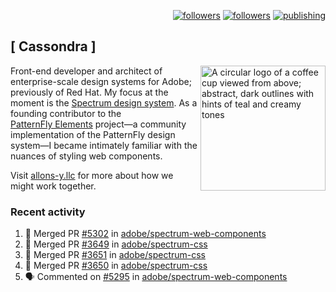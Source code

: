 <p align="right"><a rel="me" href="https://front-end.social/@castastrophe">
    <img alt="followers" title="Follow me on Mastodon" src="https://img.shields.io/mastodon/follow/109297102751309835?domain=https%3A%2F%2Ffront-end.social&label=Follow&logo=mastodon&logoColor=white&style=for-the-badge&labelColor=008080&color=006969"/></a>
  <a href="https://codepen.io/castastrophe/">
    <img alt="followers" title="Follow me on CodePen" src="https://img.shields.io/badge/23-1?color=640464&labelColor=7c007c&style=for-the-badge&logo=codepen&label=Follow"/></a>
<a href="https://castastrophe.medium.com/">
    <img alt="publishing" title="View articles on Medium" src="https://img.shields.io/badge/107-1?color=666&labelColor=444&label=subscribe&logo=medium&logoColor=white&style=for-the-badge"/></a>
</p>

## [&nbsp;Cassondra&nbsp;]

<img align="right" src="https://github-production-user-asset-6210df.s3.amazonaws.com/1840295/253016758-ba468774-1cd3-42c2-8f43-947b5eeb5edf.png" height="200" alt="A circular logo of a coffee cup viewed from above; abstract, dark outlines with hints of teal and creamy tones">

Front-end developer and architect of enterprise-scale design systems for Adobe; previously of Red Hat. My focus at the moment is the [Spectrum design system](https://github.com/adobe/spectrum-css). As a founding contributor to the [PatternFly&nbsp;Elements](https://github.com/patternfly/patternfly-elements) project&mdash;a community implementation of the PatternFly design system&mdash;I became intimately familiar with the nuances of styling web components.

Visit [allons-y.llc](http://allons-y.llc/) for more about how we might work together.

### Recent activity

<!--START_SECTION:activity-->
1. 🎉 Merged PR [#5302](https://github.com/adobe/spectrum-web-components/pull/5302) in [adobe/spectrum-web-components](https://github.com/adobe/spectrum-web-components)
2. 🎉 Merged PR [#3649](https://github.com/adobe/spectrum-css/pull/3649) in [adobe/spectrum-css](https://github.com/adobe/spectrum-css)
3. 🎉 Merged PR [#3651](https://github.com/adobe/spectrum-css/pull/3651) in [adobe/spectrum-css](https://github.com/adobe/spectrum-css)
4. 🎉 Merged PR [#3650](https://github.com/adobe/spectrum-css/pull/3650) in [adobe/spectrum-css](https://github.com/adobe/spectrum-css)
5. 🗣 Commented on [#5295](https://github.com/adobe/spectrum-web-components/pull/5295#issuecomment-2770054339) in [adobe/spectrum-web-components](https://github.com/adobe/spectrum-web-components)
<!--END_SECTION:activity-->
